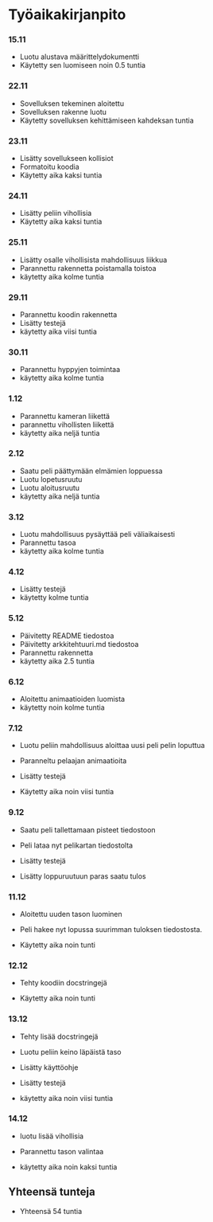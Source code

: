 # Työaikakirjanpito

### 15.11

- Luotu alustava määrittelydokumentti
- Käytetty sen luomiseen noin 0.5 tuntia

### 22.11

- Sovelluksen tekeminen aloitettu
- Sovelluksen rakenne luotu
- Käytetty sovelluksen kehittämiseen kahdeksan tuntia

### 23.11

- Lisätty sovellukseen kollisiot
- Formatoitu koodia
- Käytetty aika kaksi tuntia

### 24.11

- Lisätty peliin vihollisia
- Käytetty aika kaksi tuntia

### 25.11

- Lisätty osalle vihollisista mahdollisuus liikkua
- Parannettu rakennetta poistamalla toistoa
- käytetty aika kolme tuntia

### 29.11

- Parannettu koodin rakennetta
- Lisätty testejä
- käytetty aika viisi tuntia

### 30.11

- Parannettu hyppyjen toimintaa
- käytetty aika kolme tuntia

### 1.12

- Parannettu kameran liikettä
- parannettu vihollisten liikettä
- käytetty aika neljä tuntia

### 2.12

- Saatu peli päättymään elmämien loppuessa
- Luotu lopetusruutu
- Luotu aloitusruutu
- käytetty aika neljä tuntia

### 3.12

- Luotu mahdollisuus pysäyttää peli väliaikaisesti
- Parannettu tasoa
- käytetty aika kolme tuntia

### 4.12

- Lisätty testejä
- käytetty kolme tuntia

### 5.12

- Päivitetty README tiedostoa
- Päivitetty arkkitehtuuri.md tiedostoa
- Parannettu rakennetta
- käytetty aika 2.5 tuntia

### 6.12

- Aloitettu animaatioiden luomista
- käytetty noin kolme tuntia

### 7.12

- Luotu peliin mahdollisuus aloittaa uusi peli pelin loputtua

- Paranneltu pelaajan animaatioita

- Lisätty testejä

- Käytetty aika noin viisi tuntia

### 9.12

- Saatu peli tallettamaan pisteet tiedostoon

- Peli lataa nyt pelikartan tiedostolta

- Lisätty testejä

- Lisätty loppuruutuun paras saatu tulos

### 11.12

- Aloitettu uuden tason luominen

- Peli hakee nyt lopussa suurimman tuloksen tiedostosta.

- Käytetty aika noin tunti

### 12.12

- Tehty koodiin docstringejä

- Käytetty aika noin tunti

### 13.12

- Tehty lisää docstringejä

- Luotu peliin keino läpäistä taso

- Lisätty käyttöohje

- Lisätty testejä

- käytetty aika noin viisi tuntia

### 14.12

- luotu lisää vihollisia

- Parannettu tason valintaa

- käytetty aika noin kaksi tuntia

## Yhteensä tunteja

- Yhteensä 54 tuntia
